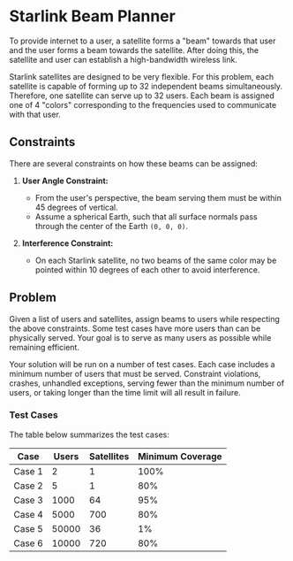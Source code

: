 # Starlink Beam Planner

To provide internet to a user, a satellite forms a "beam" towards that user and the user forms a beam towards the satellite. After doing this, the satellite and user can establish a high-bandwidth wireless link.

Starlink satellites are designed to be very flexible. For this problem, each satellite is capable of forming up to 32 independent beams simultaneously. Therefore, one satellite can serve up to 32 users. Each beam is assigned one of 4 "colors" corresponding to the frequencies used to communicate with that user.

## Constraints
There are several constraints on how these beams can be assigned:

1. **User Angle Constraint:**  
   - From the user's perspective, the beam serving them must be within 45 degrees of vertical.
   - Assume a spherical Earth, such that all surface normals pass through the center of the Earth `(0, 0, 0)`.

2. **Interference Constraint:**  
   - On each Starlink satellite, no two beams of the same color may be pointed within 10 degrees of each other to avoid interference.

## Problem
Given a list of users and satellites, assign beams to users while respecting the above constraints. Some test cases have more users than can be physically served. Your goal is to serve as many users as possible while remaining efficient.

Your solution will be run on a number of test cases. Each case includes a minimum number of users that must be served. Constraint violations, crashes, unhandled exceptions, serving fewer than the minimum number of users, or taking longer than the time limit will all result in failure.

### Test Cases
The table below summarizes the test cases:

| Case   | Users | Satellites | Minimum Coverage |
|--------|-------|------------|------------------|
| Case 1 | 2     | 1          | 100%            |
| Case 2 | 5     | 1          | 80%             |
| Case 3 | 1000  | 64         | 95%             |
| Case 4 | 5000  | 700        | 80%             |
| Case 5 | 50000 | 36         | 1%              |
| Case 6 | 10000 | 720        | 80%             |
